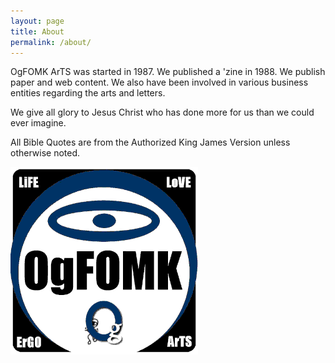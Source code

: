 ```yaml
---
layout: page
title: About
permalink: /about/
---
```


OgFOMK ArTS was started in 1987. We published a 'zine in 1988.
We publish paper and web content. We also have been involved in various
business entities regarding the arts and letters. 

We give all glory to Jesus Christ who has done more for us than we could ever imagine. 

All Bible Quotes are from the Authorized King James Version unless otherwise noted.

![OgFOMK ArTS Logo](/assets/ogfomk-halo-big1-512.png)
